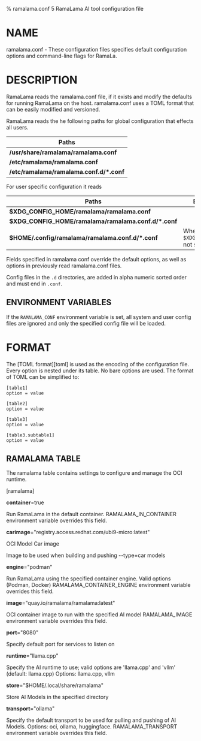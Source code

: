 % ramalama.conf 5 RamaLama AI tool configuration file

# NAME
ramalama.conf - These configuration files specifies default
configuration options and command-line flags for RamaLa.

# DESCRIPTION
RamaLama reads the ramalama.conf file, if it exists
and modify the defaults for running RamaLama on the host. ramalama.conf uses
a TOML format that can be easily modified and versioned.

RamaLama reads the he following paths for global configuration that effects all users.

| Paths       |
| -----------------------------------       |
| __/usr/share/ramalama/ramalama.conf__     |
| __/etc/ramalama/ramalama.conf__           |
| __/etc/ramalama/ramalama.conf.d/\*.conf__ |

For user specific configuration it reads

| Paths                                       | Exception |
| -----------------------------------         | ------------------------------ |
| __$XDG_CONFIG_HOME/ramalama/ramalama.conf__ |                                        |
| __$XDG_CONFIG_HOME/ramalama/ramalama.conf.d/\*.conf__ |                              |
| __$HOME/.config/ramalama/ramalama.conf.d/\*.conf__ | When `$XDG_CONFIG_HOME` not set |

Fields specified in ramalama conf override the default options, as well as
options in previously read ramalama.conf files.

Config files in the `.d` directories, are added in alpha numeric sorted order and must end in `.conf`.

## ENVIRONMENT VARIABLES
If the `RAMALAMA_CONF` environment variable is set, all system and user
config files are ignored and only the specified config file will be loaded.

# FORMAT
The [TOML format][toml] is used as the encoding of the configuration file.
Every option is nested under its table. No bare options are used. The format of
TOML can be simplified to:

    [table1]
    option = value

    [table2]
    option = value

    [table3]
    option = value

    [table3.subtable1]
    option = value

## RAMALAMA TABLE
The ramalama table contains settings to configure and manage the OCI runtime.

[ramalama]

**container**=true

Run RamaLama in the default container.
RAMALAMA_IN_CONTAINER environment variable overrides this field.

**carimage**="registry.access.redhat.com/ubi9-micro:latest"

OCI Model Car image

Image to be used when building and pushing --type=car models

**engine**="podman"

Run RamaLama using the specified container engine.
Valid options (Podman, Docker)
RAMALAMA_CONTAINER_ENGINE environment variable overrides this field.

**image**="quay.io/ramalama/ramalama:latest"

OCI container image to run with the specified AI model
RAMALAMA_IMAGE environment variable overrides this field.

**port**="8080"

Specify default port for services to listen on

**runtime**="llama.cpp"

Specify the AI runtime to use; valid options are 'llama.cpp' and 'vllm' (default: llama.cpp)
Options: llama.cpp, vllm

**store**="$HOME/.local/share/ramalama"

Store AI Models in the specified directory

**transport**="ollama"

Specify the default transport to be used for pulling and pushing of AI Models.
Options: oci, ollama, huggingface.
RAMALAMA_TRANSPORT environment variable overrides this field.

